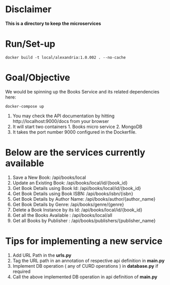 # Disclaimer
**This is a directory to keep the microservices**

# Run/Set-up
```console
docker build -t local/alexandria:1.0.002 . --no-cache
```

# Goal/Objective

We would be spinning up the Books Service and its related dependencies here:

```console
docker-compose up
```

1. You may check the API documentation by hitting http://localhost:9000/docs from your browser
1. It will start two containers 1. Books micro service 2. MongoDB
1. It takes the port number 9000 configured in the Dockerfile.


# Below are the services currently available
1. Save a New Book: /api/books/local
2. Update an Existing Book: /api/books/local/id/{book_id}
3. Get Book Details using Book Id: /api/books/local/id/{book_id}
4. Get Book Details using Book ISBN: /api/books/isbn/{isbn}
5. Get Book Details by Author Name: /api/books/author/{author_name}
6. Get Book Details by Genre: /api/books/genre/{genre}
7. Delete a Book Instance by its Id: /api/books/local/id/{book_id}
8. Get all the Books Available : /api/books/local/all
9. Get all Books by Publisher : /api/books/publishers/{publisher_name}

# Tips for implementing a new service
1. Add URL Path in the **urls.py**
2. Tag the URL path in an annotation of respective api definition in **main.py**
3. Implement DB operation ( any of CURD operations ) in **database.py** if required
4. Call the above implemented DB operation in api definition of  **main.py**
